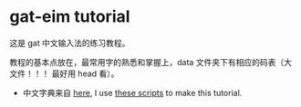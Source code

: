 gat-eim tutorial
================


这是 gat 中文输入法的练习教程。

教程的基本点放在，最常用字的熟悉和掌握上，data 文件夹下有相应的码表（大文件！！！ 最好用 head 看）。






- 中文字典来自 [here][bigrams], I use [these scripts][gat-trans] to make this tutorial.



[bigrams]: https://github.com/district10/misc/tree/master/gen-gat/zh_chars/data/bigrams
[gat-trans]: https://github.com/district10/dotfiles/tree/master/scripts/
